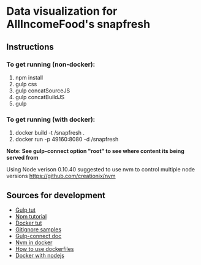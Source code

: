 # Data visualization for AllIncomeFood's snapfresh

## Instructions

### To get running (non-docker):
  1. npm install
  2. gulp css
  3. gulp concatSourceJS
  4. gulp concatBuildJS
  5. gulp

### To get running (with docker):
  1. docker build -t <your username>/snapfresh .
  2. docker run -p 49160:8080 -d <your username>/snapfresh

__Note: See gulp-connect option "root" to see where content its being served from__

Using Node verison 0.10.40
suggested to use nvm to control multiple node versions
https://github.com/creationix/nvm

## Sources for development
* [Gulp tut](https://travismaynard.com/writing/getting-started-with-gulp)
* [Npm tutorial](http://nodeschool.io/#workshoppers)
* [Docker tut](http://docs.docker.com/mac/started/)
* [Gitignore samples](https://github.com/github/gitignore)
* [Gulp-connect doc](https://www.npmjs.com/package/gulp-connect)
* [Nvm in docker](http://stackoverflow.com/questions/25899912/install-nvm-in-dockerhello)
* [How to use dockerfiles](https://www.digitalocean.com/community/tutorials/docker-explained-using-dockerfiles-to-automate-building-of-images)
* [Docker with nodejs](https://docs.docker.com/examples/nodejs_web_app/)
